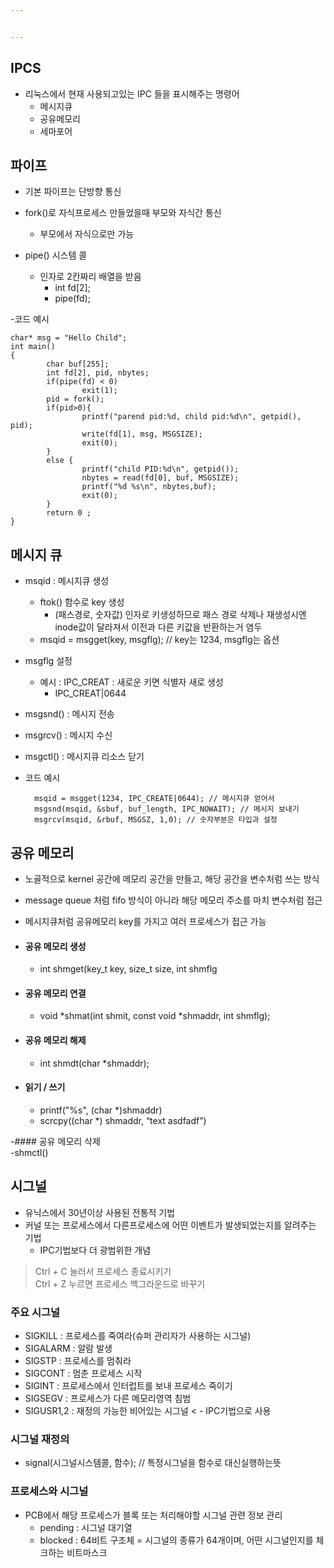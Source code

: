 ```yaml
---


---
```


<h2 id="ipcs">IPCS</h2>
<ul>
<li>리눅스에서 현재 사용되고있는 IPC 들을 표시해주는 명령어
<ul>
<li>메시지큐</li>
<li>공유메모리</li>
<li>세마포어</li>
</ul>
</li>
</ul>
<h2 id="파이프">파이프</h2>
<ul>
<li>
<p>기본 파이프는 단방향 통신</p>
</li>
<li>
<p>fork()로 자식프로세스 만들었을때 부모와 자식간 통신</p>
<ul>
<li>부모에서 자식으로만 가능</li>
</ul>
</li>
<li>
<p>pipe() 시스템 콜</p>
<ul>
<li>인자로 2칸짜리 배열을 받음
<ul>
<li>int fd[2];</li>
<li>pipe(fd);</li>
</ul>
</li>
</ul>
</li>
</ul>
<p>-코드 예시</p>
<pre><code>char* msg = "Hello Child";
int main()
{
        char buf[255];
        int fd[2], pid, nbytes;
        if(pipe(fd) &lt; 0)
                exit(1);
        pid = fork();
        if(pid&gt;0){
                printf("parend pid:%d, child pid:%d\n", getpid(), pid);
                write(fd[1], msg, MSGSIZE);
                exit(0);
        }
        else {
                printf("child PID:%d\n", getpid());
                nbytes = read(fd[0], buf, MSGSIZE);
                printf("%d %s\n", nbytes,buf);
                exit(0);
        }
        return 0 ;
}
</code></pre>
<h2 id="메시지-큐">메시지 큐</h2>
<ul>
<li>
<p>msqid : 메시지큐 생성</p>
<ul>
<li>ftok() 함수로 key 생성
<ul>
<li>(패스경로, 숫자값) 인자로 키생성하므로 패스 경로 삭제나 재생성시엔 inode값이 달라져서 이전과 다른 키값을 반환하는거 염두</li>
</ul>
</li>
<li>msqid = msgget(key, msgflg); // key는 1234, msgflg는 옵션</li>
</ul>
</li>
<li>
<p>msgflg 설정</p>
<ul>
<li>예시 : IPC_CREAT : 새로운 키면 식별자 새로 생성
<ul>
<li>IPC_CREAT|0644</li>
</ul>
</li>
</ul>
</li>
<li>
<p>msgsnd() : 메시지 전송</p>
</li>
<li>
<p>msgrcv() : 메시지 수신</p>
</li>
<li>
<p>msgctl() : 메시지큐 리소스 닫기</p>
</li>
<li>
<p>코드 예시</p>
<pre><code>  msqid = msgget(1234, IPC_CREATE|0644); // 메시지큐 얻어서
  msgsnd(msqid, &amp;sbuf, buf_length, IPC_NOWAIT); // 메시지 보내기
  msgrcv(msqid, &amp;rbuf, MSGSZ, 1,0); // 숫자부분은 타입과 설정
</code></pre>
</li>
</ul>
<h2 id="공유-메모리">공유 메모리</h2>
<ul>
<li>
<p>노골적으로 kernel 공간에 메모리 공간을 만들고, 해당 공간을 변수처럼 쓰는 방식</p>
</li>
<li>
<p>message queue 처럼 fifo 방식이 아니라 해당 메모리 주소를 마치 변수처럼 접근</p>
</li>
<li>
<p>메시지큐처럼 공유메모리 key를 가지고 여러 프로세스가 접근 가능</p>
</li>
<li>
<h4 id="공유-메모리-생성">공유 메모리 생성</h4>
<ul>
<li>int shmget(key_t key, size_t size, int shmflg</li>
</ul>
</li>
<li>
<h4 id="공유-메모리-연결">공유 메모리 연결</h4>
<ul>
<li>void *shmat(int shmit, const void *shmaddr, int shmflg);</li>
</ul>
</li>
<li>
<h4 id="공유-메모리-해제">공유 메모리 해제</h4>
<ul>
<li>int shmdt(char *shmaddr);</li>
</ul>
</li>
<li>
<h4 id="읽기--쓰기">읽기 / 쓰기</h4>
<ul>
<li>printf("%s", (char *)shmaddr)</li>
<li>scrcpy((char *) shmaddr, “text asdfadf”)</li>
</ul>
</li>
</ul>
<p>-#### 공유 메모리 삭제<br>
-shmctl()</p>
<h2 id="시그널">시그널</h2>
<ul>
<li>유닉스에서 30년이상 사용된 전통적 기법</li>
<li>커널 또는 프로세스에서 다른프로세스에 어떤 이벤트가 발생되었는지를 알려주는 기법
<ul>
<li>IPC기법보다 더 광범위한 개념</li>
</ul>
</li>
</ul>
<blockquote>
<p>Ctrl + C 눌러서 프로세스 종료시키기<br>
Ctrl + Z 누르면 프로세스 백그라운드로 바꾸기</p>
</blockquote>
<h3 id="주요-시그널">주요 시그널</h3>
<ul>
<li>SIGKILL : 프로세스를 죽여라(슈퍼 관리자가 사용하는 시그널)</li>
<li>SIGALARM : 알람 발생</li>
<li>SIGSTP : 프로세스를 멈춰라</li>
<li>SIGCONT : 멈춘 프로세스 시작</li>
<li>SIGINT : 프로세스에서 인터럽트를 보내 프로세스 죽이기</li>
<li>SIGSEGV : 프로세스가 다른 메모리영역 침범</li>
<li>SIGUSR1,2 : 재정의 가능한 비어있는 시그널 &lt; - IPC기법으로 사용</li>
</ul>
<h3 id="시그널-재정의">시그널 재정의</h3>
<ul>
<li>signal(시그널시스템콜, 함수); // 특정시그널을 함수로 대신실행하는뜻</li>
</ul>
<h3 id="프로세스와-시그널">프로세스와 시그널</h3>
<ul>
<li>PCB에서 해당 프로세스가 블록 또는 처리해야할 시그널 관련 정보 관리
<ul>
<li>pending : 시그널 대기열</li>
<li>blocked : 64비트 구조체 = 시그널의 종류가 64개이며, 어떤 시그널인지를 체크하는 비트마스크</li>
</ul>
</li>
</ul>

